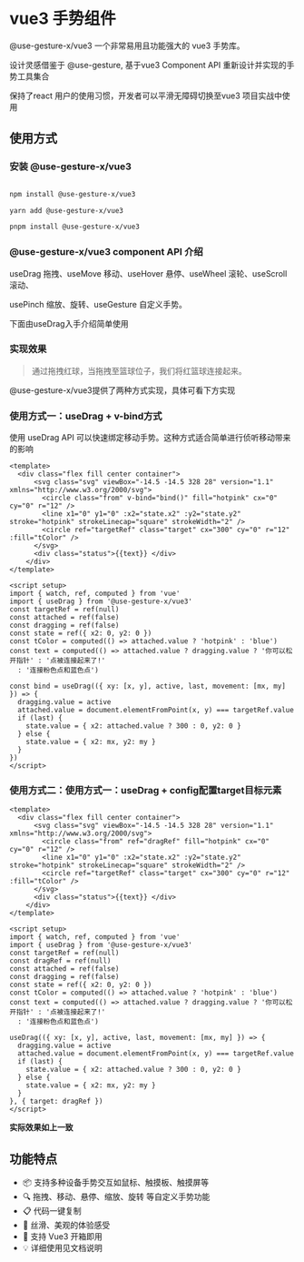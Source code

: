 # vue3 手势组件

@use-gesture-x/vue3 一个非常易用且功能强大的 vue3 手势库。

设计灵感借鉴于 @use-gesture, 基于vue3 Component API 重新设计并实现的手势工具集合

保持了react 用户的使用习惯，开发者可以平滑无障碍切换至vue3 项目实战中使用

## 使用方式

### 安装 @use-gesture-x/vue3

```bash

npm install @use-gesture-x/vue3

yarn add @use-gesture-x/vue3

pnpm install @use-gesture-x/vue3

```

### @use-gesture-x/vue3 component API 介绍

useDrag 拖拽、useMove 移动、useHover 悬停、useWheel 滚轮、useScroll 滚动、

usePinch 缩放、旋转、useGesture 自定义手势。

下面由useDrag入手介绍简单使用

### 实现效果

> 通过拖拽红球，当拖拽至篮球位子，我们将红篮球连接起来。

<preview path="@demo/dotsConnect/src/app.vue" title="useDrag 拖拽连接两个点" description="" />

@use-gesture-x/vue3提供了两种方式实现，具体可看下方实现

### 使用方式一：useDrag + v-bind方式

使用 useDrag API 可以快速绑定移动手势。这种方式适合简单进行侦听移动带来的影响

```vue
<template>
  <div class="flex fill center container">
      <svg class="svg" viewBox="-14.5 -14.5 328 28" version="1.1" xmlns="http://www.w3.org/2000/svg">
        <circle class="from" v-bind="bind()" fill="hotpink" cx="0" cy="0" r="12" />
        <line x1="0" y1="0" :x2="state.x2" :y2="state.y2" stroke="hotpink" strokeLinecap="square" strokeWidth="2" />
        <circle ref="targetRef" class="target" cx="300" cy="0" r="12" :fill="tColor" />
      </svg>
      <div class="status">{{text}} </div>
    </div>
</template>

<script setup>
import { watch, ref, computed } from 'vue'
import { useDrag } from '@use-gesture-x/vue3'
const targetRef = ref(null)
const attached = ref(false)
const dragging = ref(false)
const state = ref({ x2: 0, y2: 0 })
const tColor = computed(() => attached.value ? 'hotpink' : 'blue')
const text = computed(() => attached.value ? dragging.value ? '你可以松开指针' : '点被连接起来了!'
  : '连接粉色点和蓝色点')

const bind = useDrag(({ xy: [x, y], active, last, movement: [mx, my] }) => {
  dragging.value = active
  attached.value = document.elementFromPoint(x, y) === targetRef.value
  if (last) {
    state.value = { x2: attached.value ? 300 : 0, y2: 0 }
  } else {
    state.value = { x2: mx, y2: my }
  }
})
</script>
```

### 使用方式二：使用方式一：useDrag + config配置target目标元素

```vue
<template>
  <div class="flex fill center container">
      <svg class="svg" viewBox="-14.5 -14.5 328 28" version="1.1" xmlns="http://www.w3.org/2000/svg">
        <circle class="from" ref="dragRef" fill="hotpink" cx="0" cy="0" r="12" />
        <line x1="0" y1="0" :x2="state.x2" :y2="state.y2" stroke="hotpink" strokeLinecap="square" strokeWidth="2" />
        <circle ref="targetRef" class="target" cx="300" cy="0" r="12" :fill="tColor" />
      </svg>
      <div class="status">{{text}} </div>
    </div>
</template>

<script setup>
import { watch, ref, computed } from 'vue'
import { useDrag } from '@use-gesture-x/vue3'
const targetRef = ref(null)
const dragRef = ref(null)
const attached = ref(false)
const dragging = ref(false)
const state = ref({ x2: 0, y2: 0 })
const tColor = computed(() => attached.value ? 'hotpink' : 'blue')
const text = computed(() => attached.value ? dragging.value ? '你可以松开指针' : '点被连接起来了!'
  : '连接粉色点和蓝色点')

useDrag(({ xy: [x, y], active, last, movement: [mx, my] }) => {
  dragging.value = active
  attached.value = document.elementFromPoint(x, y) === targetRef.value
  if (last) {
    state.value = { x2: attached.value ? 300 : 0, y2: 0 }
  } else {
    state.value = { x2: mx, y2: my }
  }
}, { target: dragRef })
</script>
```

**实际效果如上一致**

## 功能特点

- 📦 支持多种设备手势交互如鼠标、触摸板、触摸屏等
- 🔍 拖拽、移动、悬停、缩放、旋转 等自定义手势功能
- 📋 代码一键复制
- 🌈 丝滑、美观的体验感受
- 🚀 支持 Vue3 开箱即用
- 💡 详细使用见文档说明
